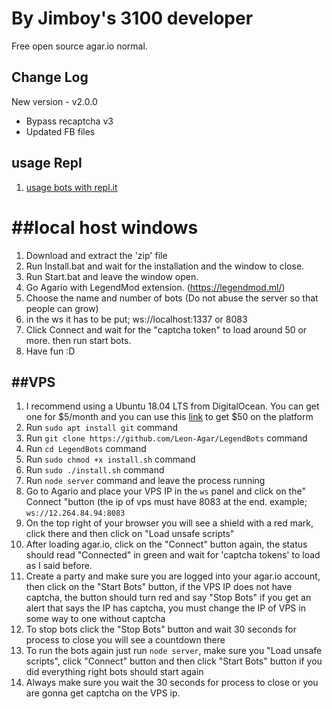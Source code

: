 # By Jimboy's 3100 developer
Free open source agar.io normal.

## Change Log
New version - v2.0.0
* Bypass recaptcha v3
* Updated FB files

## usage Repl
1. [usage bots with repl.it](https://www.youtube.com/watch?v=xIupgFR7ZTY)

# ##local host windows
1. Download and extract the 'zip' file
2. Run Install.bat and wait for the installation and the window to close.
3. Run Start.bat and leave the window open.
4. Go Agario with LegendMod extension. (https://legendmod.ml/)
5. Choose the name and number of bots (Do not abuse the server so that people can grow)
6. in the ws it has to be put; ws://localhost:1337 or 8083
7. Click Connect and wait for the "captcha token" to load around 50 or more. then run start bots.
8. Have fun :D

##VPS
-------
1. I recommend using a Ubuntu 18.04 LTS from DigitalOcean. You can get one for $5/month and you can use this [link](https://m.do.co/c/fa7a805f6e60) to get $50 on the platform
2. Run `sudo apt install git` command
3. Run `git clone https://github.com/Leon-Agar/LegendBots` command
4. Run `cd LegendBots` command
5. Run `sudo chmod +x install.sh` command
6. Run `sudo ./install.sh` command
7. Run `node server` command and leave the process running
8. Go to Agario and place your VPS IP in the `ws` panel and click on the" Connect "button (the ip of vps must have 8083 at the end. example; `ws://12.264.84.94:8083`
9. On the top right of your browser you will see a shield with a red mark, click there and then click on "Load unsafe scripts"
10. After loading agar.io, click on the "Connect" button again, the status should read "Connected" in green and wait for 'captcha tokens' to load as I said before.
11. Create a party and make sure you are logged into your agar.io account, then click on the "Start Bots" button, if the VPS IP does not have captcha, the button should turn red and say "Stop Bots" if you get an alert that says the IP has captcha, you must change the IP of VPS in some way to one without captcha
12. To stop bots click the "Stop Bots" button and wait 30 seconds for process to close you will see a countdown there
13. To run the bots again just run `node server`, make sure you "Load unsafe scripts", click "Connect" button and then click "Start Bots" button if you did everything right bots should start again
14. Always make sure you wait the 30 seconds for process to close or you are gonna get captcha on the VPS ip.
